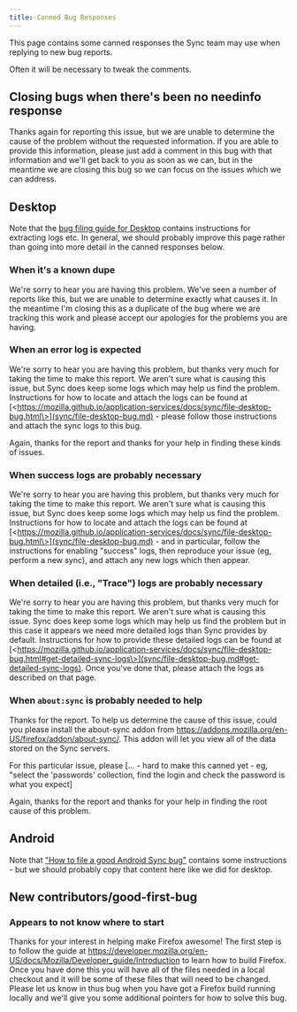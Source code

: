 ```yaml
---
title: Canned Bug Responses
---
```


This page contains some canned responses the Sync team may use when replying to
new bug reports.

Often it will be necessary to tweak the comments.

## Closing bugs when there's been no needinfo response

Thanks again for reporting this issue, but we are unable to determine
the cause of the problem without the requested information. If you are
able to provide this information, please just add a comment in this bug
with that information and we'll get back to you as soon as we can, but
in the meantime we are closing this bug so we can focus on the issues
which we can address.

## Desktop

Note that the [bug filing guide for Desktop](sync/file-desktop-bug.md) contains
instructions for extracting logs etc. In general, we should probably
improve this page rather than going into more detail in the canned
responses below.

### When it's a known dupe

We're sorry to hear you are having this problem. We've seen a number of
reports like this, but we are unable to determine exactly what causes
it. In the meantime I'm closing this as a duplicate of the bug where we
are tracking this work and please accept our apologies for the problems
you are having.

### When an error log is expected

We're sorry to hear you are having this problem, but thanks very much
for taking the time to make this report. We aren't sure what is causing
this issue, but Sync does keep some logs which may help us find the
problem. Instructions for how to locate and attach the logs can be found
at [\<https://mozilla.github.io/application-services/docs/sync/file-desktop-bug.html\>](sync/file-desktop-bug.md) -
please follow those instructions and attach the sync logs to this bug.

Again, thanks for the report and thanks for your help in finding these
kinds of issues.

### When success logs are probably necessary

We're sorry to hear you are having this problem, but thanks very much
for taking the time to make this report. We aren't sure what is causing
this issue, but Sync does keep some logs which may help us find the
problem. Instructions for how to locate and attach the logs can be found
at [\<https://mozilla.github.io/application-services/docs/sync/file-desktop-bug.html\>](sync/file-desktop-bug.md) -
and in particular, follow the instructions for enabling "success" logs,
then reproduce your issue (eg, perform a new sync), and attach any new
logs which then appear.

### When detailed (i.e., "Trace") logs are probably necessary

We're sorry to hear you are having this problem, but thanks very much
for taking the time to make this report. We aren't sure what is causing
this issue. Sync does keep some logs which may help us find the problem
but in this case it appears we need more detailed logs than Sync
provides by default. Instructions for how to provide these detailed logs
can be found at
[\<https://mozilla.github.io/application-services/docs/sync/file-desktop-bug.html#get-detailed-sync-logs\>](sync/file-desktop-bug.md#get-detailed-sync-logs).
Once you've done that, please attach the logs as described on that page.

### When `about:sync` is probably needed to help

Thanks for the report. To help us determine the cause of this issue,
could you please install the about-sync addon from
<https://addons.mozilla.org/en-US/firefox/addon/about-sync/>. This addon
will let you view all of the data stored on the Sync servers.

For this particular issue, please [... - hard to make this canned yet -
eg, "select the 'passwords' collection, find the login and check the
password is what you expect]

Again, thanks for the report and thanks for your help in finding the
root cause of this problem.

## Android

Note that ["How to file a good Android Sync bug"](
http://160.twinql.com/how-to-file-a-good-android-sync-bug)
contains some instructions - but we should probably copy that content
here like we did for desktop.

## New contributors/good-first-bug

### Appears to not know where to start

Thanks for your interest in helping make Firefox awesome! The first step
is to follow the guide at
<https://developer.mozilla.org/en-US/docs/Mozilla/Developer_guide/Introduction>
to learn how to build Firefox. Once you have done this you will have all
of the files needed in a local checkout and it will be some of these
files that will need to be changed. Please let us know in thus bug when
you have got a Firefox build running locally and we'll give you some
additional pointers for how to solve this bug.

